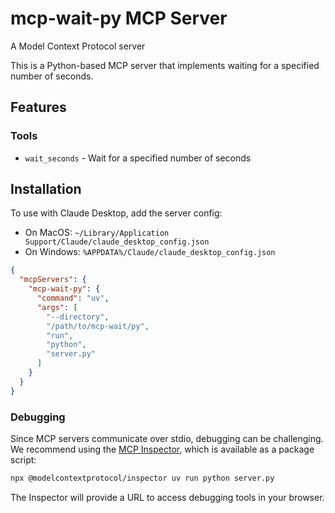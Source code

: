 # mcp-wait-py MCP Server

A Model Context Protocol server

This is a Python-based MCP server that implements waiting for a specified number of seconds.

## Features

### Tools

- `wait_seconds` - Wait for a specified number of seconds

## Installation

To use with Claude Desktop, add the server config:

- On MacOS: `~/Library/Application Support/Claude/claude_desktop_config.json`
- On Windows: `%APPDATA%/Claude/claude_desktop_config.json`

```json
{
  "mcpServers": {
    "mcp-wait-py": {
      "command": "uv",
      "args": [
        "--directory",
        "/path/to/mcp-wait/py",
        "run",
        "python",
        "server.py"
      ]
    }
  }
}
```

### Debugging

Since MCP servers communicate over stdio, debugging can be challenging. We recommend using the [MCP Inspector](https://github.com/modelcontextprotocol/inspector), which is available as a package script:

```bash
npx @modelcontextprotocol/inspector uv run python server.py
```

The Inspector will provide a URL to access debugging tools in your browser.
